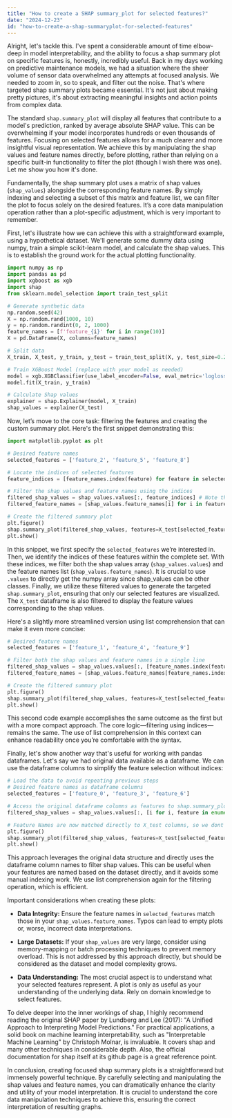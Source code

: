 ```yaml
---
title: "How to create a SHAP summary_plot for selected features?"
date: "2024-12-23"
id: "how-to-create-a-shap-summaryplot-for-selected-features"
---
```


Alright, let's tackle this. I've spent a considerable amount of time elbow-deep in model interpretability, and the ability to focus a shap summary plot on specific features is, honestly, incredibly useful. Back in my days working on predictive maintenance models, we had a situation where the sheer volume of sensor data overwhelmed any attempts at focused analysis. We needed to zoom in, so to speak, and filter out the noise. That's where targeted shap summary plots became essential. It's not just about making pretty pictures, it's about extracting meaningful insights and action points from complex data.

The standard `shap.summary_plot` will display all features that contribute to a model's prediction, ranked by average absolute SHAP value. This can be overwhelming if your model incorporates hundreds or even thousands of features. Focusing on selected features allows for a much clearer and more insightful visual representation. We achieve this by manipulating the shap values and feature names directly, before plotting, rather than relying on a specific built-in functionality to filter the plot (though I wish there was one). Let me show you how it's done.

Fundamentally, the shap summary plot uses a matrix of shap values (`shap_values`) alongside the corresponding feature names. By simply indexing and selecting a subset of this matrix and feature list, we can filter the plot to focus solely on the desired features. It’s a core data manipulation operation rather than a plot-specific adjustment, which is very important to remember.

First, let's illustrate how we can achieve this with a straightforward example, using a hypothetical dataset. We'll generate some dummy data using numpy, train a simple scikit-learn model, and calculate the shap values. This is to establish the ground work for the actual plotting functionality.

```python
import numpy as np
import pandas as pd
import xgboost as xgb
import shap
from sklearn.model_selection import train_test_split

# Generate synthetic data
np.random.seed(42)
X = np.random.rand(1000, 10)
y = np.random.randint(0, 2, 1000)
feature_names = [f'feature_{i}' for i in range(10)]
X = pd.DataFrame(X, columns=feature_names)

# Split data
X_train, X_test, y_train, y_test = train_test_split(X, y, test_size=0.2, random_state=42)

# Train XGBoost Model (replace with your model as needed)
model = xgb.XGBClassifier(use_label_encoder=False, eval_metric='logloss')
model.fit(X_train, y_train)

# Calculate Shap values
explainer = shap.Explainer(model, X_train)
shap_values = explainer(X_test)
```

Now, let’s move to the core task: filtering the features and creating the custom summary plot. Here's the first snippet demonstrating this:

```python
import matplotlib.pyplot as plt

# Desired feature names
selected_features = ['feature_2', 'feature_5', 'feature_8']

# Locate the indices of selected features
feature_indices = [feature_names.index(feature) for feature in selected_features]

# Filter the shap values and feature names using the indices
filtered_shap_values = shap_values.values[:, feature_indices] # Note the .values property for shap matrix access
filtered_feature_names = [shap_values.feature_names[i] for i in feature_indices]

# Create the filtered summary plot
plt.figure()
shap.summary_plot(filtered_shap_values, features=X_test[selected_features], feature_names=filtered_feature_names)
plt.show()

```

In this snippet, we first specify the `selected_features` we’re interested in. Then, we identify the indices of these features within the complete set. With these indices, we filter both the shap values array (`shap_values.values`) and the feature names list (`shap_values.feature_names`). It is crucial to use `.values` to directly get the numpy array since shap_values can be other classes. Finally, we utilize these filtered values to generate the targeted `shap.summary_plot`, ensuring that only our selected features are visualized. The `X_test` dataframe is also filtered to display the feature values corresponding to the shap values.

Here's a slightly more streamlined version using list comprehension that can make it even more concise:

```python
# Desired feature names
selected_features = ['feature_1', 'feature_4', 'feature_9']

# Filter both the shap values and feature names in a single line
filtered_shap_values = shap_values.values[:, [feature_names.index(feature) for feature in selected_features]]
filtered_feature_names = [shap_values.feature_names[feature_names.index(feature)] for feature in selected_features]

# Create the filtered summary plot
plt.figure()
shap.summary_plot(filtered_shap_values, features=X_test[selected_features], feature_names=filtered_feature_names)
plt.show()

```

This second code example accomplishes the same outcome as the first but with a more compact approach. The core logic—filtering using indices—remains the same. The use of list comprehension in this context can enhance readability once you’re comfortable with the syntax.

Finally, let's show another way that's useful for working with pandas dataframes. Let's say we had original data available as a dataframe. We can use the dataframe columns to simplify the feature selection without indices:

```python
# Load the data to avoid repeating previous steps
# Desired feature names as dataframe columns
selected_features = ['feature_0', 'feature_3', 'feature_6']

# Access the original dataframe columns as features to shap.summary_plot
filtered_shap_values = shap_values.values[:, [i for i, feature in enumerate(shap_values.feature_names) if feature in selected_features]]

# Feature Names are now matched directly to X_test columns, so we dont need to manually create a filtered_feature_names
plt.figure()
shap.summary_plot(filtered_shap_values, features=X_test[selected_features], feature_names=selected_features)
plt.show()
```

This approach leverages the original data structure and directly uses the dataframe column names to filter shap values. This can be useful when your features are named based on the dataset directly, and it avoids some manual indexing work. We use list comprehension again for the filtering operation, which is efficient.

Important considerations when creating these plots:

*   **Data Integrity:** Ensure the feature names in `selected_features` match those in your `shap_values.feature_names`. Typos can lead to empty plots or, worse, incorrect data interpretations.

*   **Large Datasets:** If your `shap_values` are very large, consider using memory-mapping or batch processing techniques to prevent memory overload. This is not addressed by this approach directly, but should be considered as the dataset and model complexity grows.

*   **Data Understanding:** The most crucial aspect is to understand what your selected features represent. A plot is only as useful as your understanding of the underlying data. Rely on domain knowledge to select features.

To delve deeper into the inner workings of shap, I highly recommend reading the original SHAP paper by Lundberg and Lee (2017): "A Unified Approach to Interpreting Model Predictions." For practical applications, a solid book on machine learning interpretability, such as "Interpretable Machine Learning" by Christoph Molnar, is invaluable. It covers shap and many other techniques in considerable depth. Also, the official documentation for shap itself at its github page is a great reference point.

In conclusion, creating focused shap summary plots is a straightforward but immensely powerful technique. By carefully selecting and manipulating the shap values and feature names, you can dramatically enhance the clarity and utility of your model interpretation. It is crucial to understand the core data manipulation techniques to achieve this, ensuring the correct interpretation of resulting graphs.
